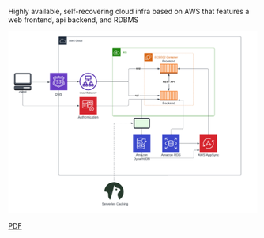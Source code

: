 Highly available, self-recovering cloud infra based on AWS that features a web frontend, api backend, and RDBMS

![infra-layout](infra-layout.png)

[PDF](infra-layout.pdf)

